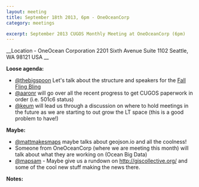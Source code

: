 ```yaml
---
layout: meeting
title: September 18th 2013, 6pm - OneOceanCorp
category: meetings

excerpt: September 2013 CUGOS Monthly Meeting at OneOceanCorp (6pm)
---
```


__Location -  OneOcean Corporation 2201 Sixth Avenue Suite 1102 Seattle, WA 98121 USA __ 

__Loose agenda:__

- [@thebigspoon](https://github.com/thebigspoon) Let's talk about the structure and speakers for the [Fall Fling Bling](http://cugos.org/events/2013/10/16/fall-fling/)
- [@aaronr](https://github.com/aaronr) will go over all the recent progress to get CUGOS paperwork in order (i.e. 501c6 status)
- [@keum](https://github.com/keum) will lead us through a discussion on where to hold meetings in the future as we are starting to out grow the LT space (this is a good problem to have!)

__Maybe:__

- [@mattmakesmaps](https://github.com/mattmakesmaps) maybe talks about geojson.io and all the coolness!
- Someone from OneOceanCorp (where we are meeting this month) will talk about what they are working on (Ocean Big Data)
- [@mapsam](https://github.com/svmatthews) - Maybe give us a rundown on http://giscollective.org/ and some of the cool new stuff making the news there.

__Notes:__
